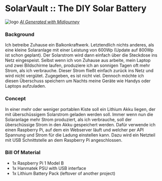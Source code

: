 # SolarVault :: The DIY Solar Battery

![logo](https://github.com/carforge/solarvault/assets/29213494/9ef1d83a-3947-496c-854d-47b59f99cea7)
*[AI Generated with Midjourney](https://www.midjourney.com)*

### Background
Ich betreibe Zuhause ein Balkonkraftwerk. Letztendlich nichts anderes, als eine kleine Solaranlage mit einer Leistung von 600Wp (Update auf 800Wp ist schon geplant). Der Solarstrom wird dann einfach über die Steckdose ins Netz eingespeist. Selbst wenn ich von Zuhause aus arbeite, mein Laptop und zwei Bildschirme laufen, produziere ich an sonnigen Tagen oft mehr Strom, als ich verbrauche. Dieser Strom fließt einfach zurück ins Netz und wird nicht vergütet. Zugegeben, es ist nicht viel. Dennoch möchte ich diesen Überschuss speichern um Nachts meine Geräte wie Handys oder Laptops aufzuladen.

### Concept
In einer mehr oder weniger portablen Kiste soll ein Lithium Akku liegen, der mit überschüssigem Solarstrom geladen werden soll. Immer wenn nun die Solaranlage mehr Strom produziert, als ich verbrauche, soll der überschüssige Strom in den Akku gespeichert werden. Dafür verwende ich einen Raspberry Pi, auf dem ein Webserver läuft und welcher per API Spannung und Strom für die Ladung einstellen kann. Dazu wird ein Netzteil mit USB Schnittstelle an dem Raspberry Pi angeschlossen.

### Bill Of Material
* 1x Raspberry Pi 1 Model B
* 1x Hanmatek PSU with USB interface
* 1x Lithium Battery Pack (leftover of another project)
